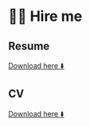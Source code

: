 # 👨‍💻 Hire me

## Resume
[Download here ⬇️](https://github.com/dumindu/hire-me/blob/main/dumindu_madunuwan_resume.pdf)

## CV
[Download here ⬇️](https://github.com/dumindu/hire-me/blob/main/dumindu_madunuwan_cv.pdf)
